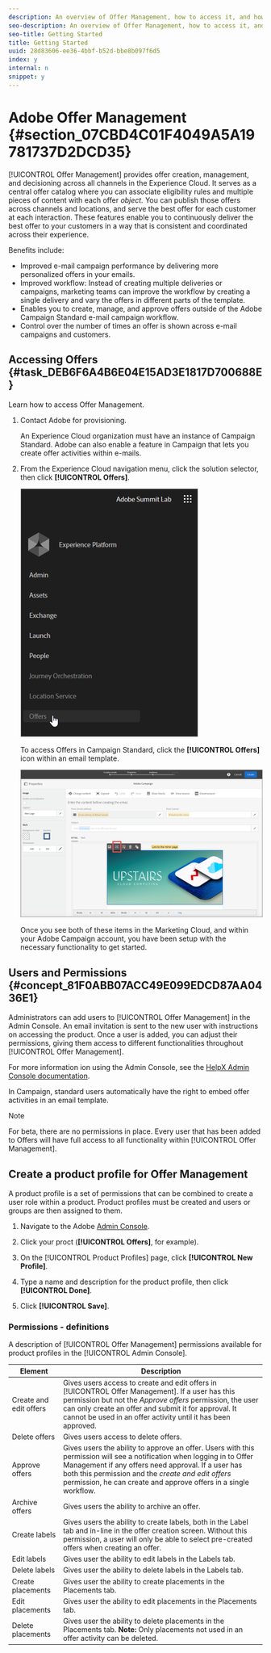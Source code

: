 ```yaml
---
description: An overview of Offer Management, how to access it, and how to grant user permissions.
seo-description: An overview of Offer Management, how to access it, and how to grant user permissions.
seo-title: Getting Started
title: Getting Started
uuid: 28d83606-ee36-4bbf-b52d-bbe8b097f6d5
index: y
internal: n
snippet: y
---
```


# Adobe Offer Management {#section_07CBD4C01F4049A5A19781737D2DCD35}

[!UICONTROL Offer Management] provides offer creation, management, and decisioning across all channels in the Experience Cloud. It serves as a central offer catalog where you can associate eligibility rules and multiple pieces of content with each offer _object._ You can publish those offers across channels and locations, and serve the best offer for each customer at each interaction. These features enable you to continuously deliver the best offer to your customers in a way that is consistent and coordinated across their experience.

Benefits include:

* Improved e-mail campaign performance by delivering more personalized offers in your emails.
* Improved workflow: Instead of creating multiple deliveries or campaigns, marketing teams can improve the workflow by creating a single delivery and vary the offers in different parts of the template.
* Enables you to create, manage, and approve offers outside of the Adobe Campaign Standard e-mail campaign workflow.
* Control over the number of times an offer is shown across e-mail campaigns and customers.

## Accessing Offers {#task_DEB6F6A4B6E04E15AD3E1817D700688E}

Learn how to access Offer Management.

1. Contact Adobe for provisioning.

   An Experience Cloud organization must have an instance of Campaign Standard. Adobe can also enable a feature in Campaign that lets you create offer activities within e-mails. 

1. From the Experience Cloud navigation menu, click the solution selector, then click **[!UICONTROL Offers]**.

   ![](assets/access-offers.png)

   To access Offers in Campaign Standard, click the **[!UICONTROL Offers]** icon within an email template.

   ![](assets/campaign-add-offer.png)

   Once you see both of these items in the Marketing Cloud, and within your Adobe Campaign account, you have been setup with the necessary functionality to get started. 

## Users and Permissions {#concept_81F0ABB07ACC49E099EDCD87AA0436E1}

Administrators can add users to [!UICONTROL Offer Management] in the Admin Console. An email invitation is sent to the new user with instructions on accessing the product. Once a user is added, you can adjust their permissions, giving them access to different functionalities throughout [!UICONTROL Offer Management].

For more information ion using the Admin Console, see the [HelpX Admin Console documentation](https://helpx.adobe.com/enterprise/help/aedash.html).

In Campaign, standard users automatically have the right to embed offer activities in an email template.

>[!NOTE]
>
>For beta, there are no permissions in place. Every user that has been added to Offers will have full access to all functionality within [!UICONTROL Offer Management].

## Create a product profile for Offer Management

A product profile is a set of permissions that can be combined to create a user role within a product. Product profiles must be created and users or groups are then assigned to them.

1. Navigate to the Adobe [Admin Console](https://adminconsole.adobe.com/).

1. Click your proct (**[!UICONTROL Offers]**, for example).

1. On the [!UICONTROL Product Profiles] page, click **[!UICONTROL New Profile]**.

1. Type a name and description for the product profile, then click **[!UICONTROL Done]**.

1. Click **[!UICONTROL Save]**.

### Permissions - definitions

A description of [!UICONTROL Offer Management] permissions available for product profiles in the [!UICONTROL Admin Console].

| Element | Description |
|--- |--- |
|Create and edit offers| Gives users access to create and edit offers in [!UICONTROL Offer Management]. If a user has this permission but not the _Approve offers_ permission, the user can only create an offer and submit it for approval. It cannot be used in an offer activity until it has been approved.|
|Delete offers|Gives users access to delete offers. |
|Approve offers|Gives users the ability to approve an offer. Users with this permission will see a notification when logging in to Offer Management if any offers need approval. If a user has both this permission and the _create and edit offers_ permission, he can create and approve offers in a single workflow. |
|Archive offers|Gives users the ability to archive an offer. |
|Create labels|Gives users the ability to create labels, both in the Label tab and in-line in the offer creation screen. Without this permission, a user will only be able to select pre-created offers when creating an offer. |
|Edit labels| Gives user the ability to edit labels in the Labels tab.|
|Delete labels|Gives user the ability to delete labels in the Labels tab. |
|Create placements|Gives user the ability to create placements in the Placements tab. |
|Edit placements|Gives user the ability to edit placements in the Placements tab. |
|Delete placements|Gives user the ability to delete placements in the Placements tab. **Note:** Only placements not used in an offer activity can be deleted. |
